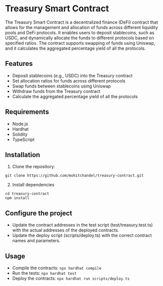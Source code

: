 # Treasury Smart Contract

The Treasury Smart Contract is a decentralized finance (DeFi) contract that allows for the management and allocation of funds across different liquidity pools and DeFi protocols. It enables users to deposit stablecoins, such as USDC, and dynamically allocate the funds to different protocols based on specified ratios. The contract supports swapping of funds using Uniswap, and it calculates the aggregated percentage yield of all the protocols.

## Features

- Deposit stablecoins (e.g., USDC) into the Treasury contract
- Set allocation ratios for funds across different protocols
- Swap funds between stablecoins using Uniswap
- Withdraw funds from the Treasury contract
- Calculate the aggregated percentage yield of all the protocols

## Requirements

- Node.js
- Hardhat
- Solidity
- TypeScript

## Installation

1. Clone the repository:

```shell
git clone https://github.com/mohitchandel/treasury-contract.git
```

2. Install dependencies

```shell
cd treasury-contract
npm install
```

## Configure the project

- Update the contract addresses in the test script (test/treasury.test.ts) with the actual addresses of the deployed contracts.
- Update the deploy script (scripts/deploy.ts) with the correct contract names and parameters.

## Usage

- Compile the contracts: `npx hardhat compile`
- Run the tests: `npx hardhat test`
- Deploy the contracts: `npx hardhat run scripts/deploy.ts`
